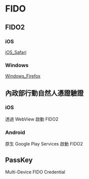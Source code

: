 # FIDO



## FIDO2

### iOS

[iOS_Safari](./iOS/iOS_Safari.md)

### Windows

[Windows_Firefox](./Windows/Windows_Firefox.md)



## 內政部行動自然人憑證驗證

### iOS

透過 WebView 啟動 FIDO2

### Android

原生 Google Play Services 啟動 FIDO2



## PassKey

Multi-Device FIDO Credential
